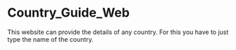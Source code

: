 # Country_Guide_Web
This website can provide the details of any country. For this you have to just type the name of the country.
